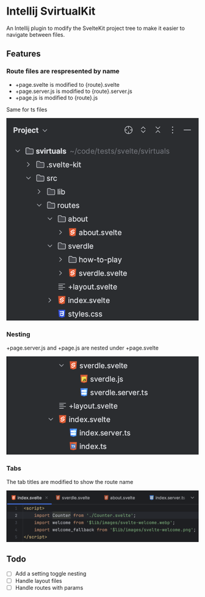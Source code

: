 # Intellij SvirtualKit

An Intellij plugin to modify the SvelteKit project tree to make it easier to navigate between files.

## Features

### Route files are respresented by name

- +page.svelte is modified to {route}.svelte
- +page.server.js is modified to {route}.server.js
- +page.js is modified to {route}.js

Same for ts files

![routes.png](src/main/resources/images/routes.png)

### Nesting

+page.server.js and +page.js are nested under +page.svelte

![nesting.png](src/main/resources/images/nesting.png)

### Tabs

The tab titles are modified to show the route name

![tabs.png](src/main/resources/images/tabs.png)

## Todo
- [ ] Add a setting toggle nesting
- [ ] Handle layout files
- [ ] Handle routes with params